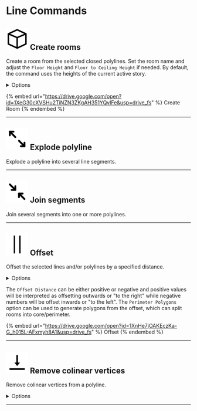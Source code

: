 # Line Commands

## ![](../../.gitbook/assets/create-room.svg#thumbnail) Create rooms

Create a room from the selected closed polylines. Set the room name and adjust the `Floor Height` and `Floor to Ceiling Height` if needed. By default, the command uses the heights of the current active story.

<details>

<summary>Options</summary>

**Room Name**

  Text to set the name of the generated room.

**Use Current Story Height**

  Select to use the current story height for the newly created room. Unselect this option to be able to have specify the room height and floor elevation explicitly

**Room Height**

  Height of the room.

**Room Elevation**

  Elevation of the room.

</details>

{% embed url="https://drive.google.com/open?id=1XeG30cXVSHu2TiNZN3ZKgAH351YQvlFe&usp=drive_fs" %}
Create Room
{% endembed %}

---

## ![](../../.gitbook/assets/explode-polyline.svg#thumbnail) Explode polyline

Explode a polyline into several line segments.

---

## ![](../../.gitbook/assets/join-segments.svg#thumbnail) Join segments

Join several segments into one or more polylines.

---

## ![](../../.gitbook/assets/offset.svg#thumbnail) Offset

Offset the selected lines and/or polylines by a specified distance.

<details>

<summary>Options</summary>

**Offset Distance**

  The distance that the selected line/polyline will be offset. This can be either positive or negative and positive values will be interpreted as offsetting outwards or 'to the right' while negative numbers will be offset inwards or to 'to the left'

**Perimeter Polygons**

  Select to have the output be a series of closed perimeter polygons instead of a single offset line or polyline. Perimeter polygons can be used to split rooms into core and perimeter

</details>

The `Offset Distance` can be either positive or negative and positive values will be interpreted as offsetting outwards or "to the right" while negative numbers will be offset inwards or "to the left". The `Perimeter Polygons` option can be used to generate polygons from the offset, which can split rooms into core/perimeter.

{% embed url="https://drive.google.com/open?id=1XnHe7jOAKEczKa-G_h015L-AFxmyh8A1&usp=drive_fs" %}
Offset
{% endembed %}

---

## ![](../../.gitbook/assets/remove-colinear-vertices.svg#thumbnail) Remove colinear vertices

Remove colinear vertices from a polyline.

<details>

<summary>Options</summary>

**Tolerance**

  The maximum distance between a polyline vertex and the line drawn between neighboring vertices below which it is considered colinear

</details>

---

<style>
img[src*="#thumbnail"] {
   width:30px;
   height:30px;
}
</style>